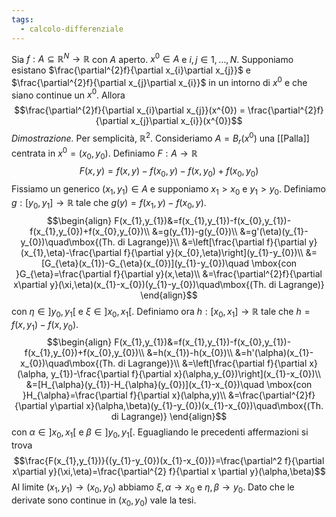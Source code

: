 ```yaml
---
tags:
  - calcolo-differenziale
---
```

Sia $f:A\subseteq\mathbb{R}^{N}\rightarrow\mathbb{R}$ con $A$ aperto. $x^{0}\in A$ e $i,j\in{1,\ldots,N}$. Supponiamo esistano $\frac{\partial^{2}f}{\partial x_{i}\partial x_{j}}$ e $\frac{\partial^{2}f}{\partial x_{j}\partial x_{i}}$ in un intorno di $x^{0}$ e che siano continue un $x^{0}$. Allora
$$\frac{\partial^{2}f}{\partial x_{i}\partial x_{j}}(x^{0}) = \frac{\partial^{2}f}{\partial x_{j}\partial x_{i}}(x^{0})$$
*Dimostrazione.* Per semplicità, $\mathbb{R}^{2}$. Consideriamo $A=B_{r}(x^{0})$ una [[Palla]] centrata in $x^{0}=(x_{0},y_{0})$. Definiamo $F:A \rightarrow\mathbb{R}$
$$F(x,y)=f(x,y)-f(x_{0},y)-f(x,y_{0})+f(x_{0},y_{0})$$
Fissiamo un generico $(x_{1},y_{1})\in A$ e supponiamo $x_{1}>x_{0}$ e $y_{1}>y_{0}$. Definiamo $g:[y_{0},y_{1}]\rightarrow\mathbb{R}$ tale che $g(y)=f(x_{1},y)-f(x_{0},y)$.
$$\begin{align}
F(x_{1},y_{1})&=f(x_{1},y_{1})-f(x_{0},y_{1})-f(x_{1},y_{0})+f(x_{0},y_{0})\\
&=g(y_{1})-g(y_{0})\\
&=g'(\eta)(y_{1}-y_{0})\quad\mbox{(Th. di Lagrange)}\\
&=\left[\frac{\partial f}{\partial y}(x_{1},\eta)-\frac{\partial f}{\partial y}(x_{0},\eta)\right](y_{1}-y_{0})\\
&=[G_{\eta}(x_{1})-G_{\eta}(x_{0})](y_{1}-y_{0})\quad \mbox{con }G_{\eta}=\frac{\partial f}{\partial y}(x,\eta)\\
&=\frac{\partial^{2}f}{\partial x\partial y}(\xi,\eta)(x_{1}-x_{0})(y_{1}-y_{0})\quad\mbox{(Th. di Lagrange)}
\end{align}$$
con $\eta\in]y_{0},y_{1}[$ e $\xi\in]x_{0},x_{1}[$. Definiamo ora $h:[x_{0},x_{1}]\rightarrow\mathbb{R}$ tale che $h=f(x,y_{1})-f(x,y_{0})$.
$$\begin{align}
F(x_{1},y_{1})&=f(x_{1},y_{1})-f(x_{0},y_{1})-f(x_{1},y_{0})+f(x_{0},y_{0})\\
&=h(x_{1})-h(x_{0})\\
&=h'(\alpha)(x_{1}-x_{0})\quad\mbox{(Th. di Lagrange)}\\
&=\left[\frac{\partial f}{\partial x}(\alpha, y_{1})-\frac{\partial f}{\partial x}(\alpha,y_{0})\right](x_{1}-x_{0})\\
&=[H_{\alpha}(y_{1})-H_{\alpha}(y_{0})](x_{1}-x_{0})\quad \mbox{con }H_{\alpha}=\frac{\partial f}{\partial x}(\alpha,y)\\
&=\frac{\partial^{2}f}{\partial y\partial x}(\alpha,\beta)(y_{1}-y_{0})(x_{1}-x_{0})\quad\mbox{(Th. di Lagrange)}
\end{align}$$
con $\alpha\in]x_{0},x_{1}[$ e $\beta\in]y_{0},y_{1}[$. Eguagliando le precedenti affermazioni si trova
$$\frac{F(x_{1},y_{1})}{(y_{1}-y_{0})(x_{1}-x_{0})}=\frac{\partial^2 f}{\partial x\partial y}(\xi,\eta)=\frac{\partial^{2} f}{\partial x \partial y}(\alpha,\beta)$$
Al limite $(x_{1},y_{1})\rightarrow(x_{0},y_{0})$ abbiamo $\xi,\alpha \rightarrow x_{0}$ e $\eta,\beta \rightarrow y_{0}$. Dato che le derivate sono continue in $(x_{0},y_{0})$ vale la tesi.
